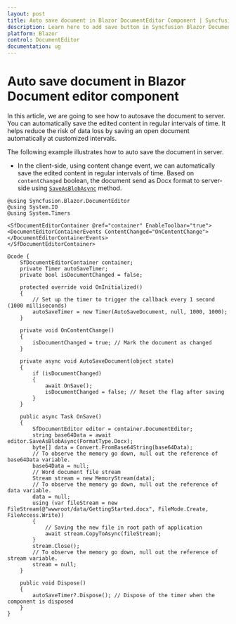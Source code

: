 ```yaml
---
layout: post
title: Auto save document in Blazor DocumentEditor Component | Syncfusion
description: Learn here to add save button in Syncfusion Blazor DocumentEditor component and much more.
platform: Blazor
control: DocumentEditor
documentation: ug
---
```

# Auto save document in Blazor Document editor component

In this article, we are going to see how to autosave the document to server. You can automatically save the edited content in regular intervals of time. It helps reduce the risk of data loss by saving an open document automatically at customized intervals.

The following example illustrates how to auto save the document in server.

* In the client-side, using content change event, we can automatically save the edited content in regular intervals of time. Based on `contentChanged` boolean, the document send as Docx format to server-side using [`SaveAsBlobAsync`](https://help.syncfusion.com/cr/blazor/Syncfusion.Blazor.DocumentEditor.SfDocumentEditor.html#Syncfusion_Blazor_DocumentEditor_SfDocumentEditor_SaveAsBlobAsync_System_Nullable_Syncfusion_Blazor_DocumentEditor_FormatType__) method.

```cshtml
@using Syncfusion.Blazor.DocumentEditor
@using System.IO
@using System.Timers

<SfDocumentEditorContainer @ref="container" EnableToolbar="true">
<DocumentEditorContainerEvents ContentChanged="OnContentChange"></DocumentEditorContainerEvents>
</SfDocumentEditorContainer>

@code {
    SfDocumentEditorContainer container;
    private Timer autoSaveTimer;
    private bool isDocumentChanged = false;

    protected override void OnInitialized()
    {
        // Set up the timer to trigger the callback every 1 second (1000 milliseconds)
        autoSaveTimer = new Timer(AutoSaveDocument, null, 1000, 1000);
    }

    private void OnContentChange()
    {
        isDocumentChanged = true; // Mark the document as changed
    }

    private async void AutoSaveDocument(object state)
    {
        if (isDocumentChanged)
        {
            await OnSave();
            isDocumentChanged = false; // Reset the flag after saving
        }
    }

    public async Task OnSave()
    {
        SfDocumentEditor editor = container.DocumentEditor;
        string base64Data = await editor.SaveAsBlobAsync(FormatType.Docx);
        byte[] data = Convert.FromBase64String(base64Data);
        // To observe the memory go down, null out the reference of base64Data variable.
        base64Data = null;
        // Word document file stream
        Stream stream = new MemoryStream(data);
        // To observe the memory go down, null out the reference of data variable.
        data = null;
        using (var fileStream = new FileStream(@"wwwroot/data/GettingStarted.docx", FileMode.Create, FileAccess.Write))
        {
            // Saving the new file in root path of application
            await stream.CopyToAsync(fileStream);
        }
        stream.Close();
        // To observe the memory go down, null out the reference of stream variable.
        stream = null;
    }

    public void Dispose()
    {
        autoSaveTimer?.Dispose(); // Dispose of the timer when the component is disposed
    }
}
```

